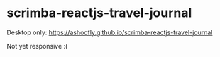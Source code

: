 # scrimba-reactjs-travel-journal

Desktop only: https://ashoofly.github.io/scrimba-reactjs-travel-journal

Not yet responsive :( 
